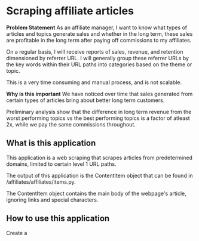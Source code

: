 # Scraping affiliate articles
**Problem Statement**
As an affiliate manager, I want to know what types of articles and topics generate sales and whether in the long term, these sales are profitable in the long term after paying off commissions to my affiliates.

On a regular basis, I will receive reports of sales, revenue, and retention dimensioned by referrer URL. I will generally group these referrer URLs by the key words within their URL paths into categories based on the theme or topic.

This is a very time consuming and manual process, and is not scalable.

**Why is this important**
We have noticed over time that sales generated from certain types of articles bring about better long term customers.

Preliminary analysis show that the difference in long term revenue from the worst performing topics vs the best performing topics is a factor of atleast 2x, while we pay the same commissions throughout.

## What is this application
This application is a web scraping that scrapes articles from predetermined domains, limited to certain level 1 URL paths.

The output of this application is the ContentItem object that can be found in /affiliates/affiliates/items.py.

The ContentItem object contains the main body of the webpage's article, ignoring links and special characters.

## How to use this application
Create a 
